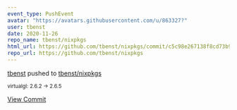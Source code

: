 ```yaml
---
event_type: PushEvent
avatar: "https://avatars.githubusercontent.com/u/863327?"
user: tbenst
date: 2020-11-26
repo_name: tbenst/nixpkgs
html_url: https://github.com/tbenst/nixpkgs/commit/c5c98e267138f8cd73b99b30932335a65f07013d
repo_url: https://github.com/tbenst/nixpkgs
---
```


<a href='https://github.com/tbenst' target='_blank'>tbenst</a> pushed to <a href='https://github.com/tbenst/nixpkgs' target='_blank'>tbenst/nixpkgs</a>

<small>virtualgl: 2.6.2 -> 2.6.5</small>

<a href='https://github.com/tbenst/nixpkgs/commit/c5c98e267138f8cd73b99b30932335a65f07013d' target='_blank'>View Commit</a>